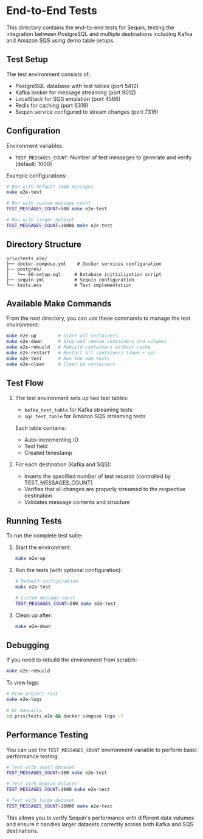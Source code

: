 # End-to-End Tests

This directory contains the end-to-end tests for Sequin, testing the integration between PostgreSQL and multiple destinations including Kafka and Amazon SQS using demo table setups.

## Test Setup

The test environment consists of:
- PostgreSQL database with test tables (port 5412)
- Kafka broker for message streaming (port 9012)
- LocalStack for SQS emulation (port 4566)
- Redis for caching (port 6319)
- Sequin service configured to stream changes (port 7316)

## Configuration

Environment variables:
- `TEST_MESSAGES_COUNT`: Number of test messages to generate and verify (default: 1000)

Example configurations:
```bash
# Run with default 1000 messages
make e2e-test

# Run with custom message count
TEST_MESSAGES_COUNT=500 make e2e-test

# Run with larger dataset
TEST_MESSAGES_COUNT=10000 make e2e-test
```

## Directory Structure

```
priv/tests_e2e/
├── docker-compose.yml    # Docker services configuration
├── postgres/
│   └── 00-setup.sql     # Database initialization script
├── sequin.yml           # Sequin configuration
└── tests.exs            # Test implementation
```

## Available Make Commands

From the root directory, you can use these commands to manage the test environment:

```bash
make e2e-up        # Start all containers
make e2e-down      # Stop and remove containers and volumes
make e2e-rebuild   # Rebuild containers without cache
make e2e-restart   # Restart all containers (down + up)
make e2e-test      # Run the e2e tests
make e2e-clean     # Clean up containers
```

## Test Flow

1. The test environment sets up two test tables:
   - `kafka_test_table` for Kafka streaming tests
   - `sqs_test_table` for Amazon SQS streaming tests
   
   Each table contains:
   - Auto-incrementing ID
   - Text field
   - Created timestamp

2. For each destination (Kafka and SQS):
   - Inserts the specified number of test records (controlled by TEST_MESSAGES_COUNT)
   - Verifies that all changes are properly streamed to the respective destination
   - Validates message contents and structure

## Running Tests

To run the complete test suite:

1. Start the environment:
   ```bash
   make e2e-up
   ```

2. Run the tests (with optional configuration):
   ```bash
   # Default configuration
   make e2e-test

   # Custom message count
   TEST_MESSAGES_COUNT=500 make e2e-test
   ```

3. Clean up after:
   ```bash
   make e2e-down
   ```

## Debugging

If you need to rebuild the environment from scratch:
```bash
make e2e-rebuild
```

To view logs:
```bash
# From project root
make e2e-logs

# Or manually
cd priv/tests_e2e && docker compose logs -f
```

## Performance Testing

You can use the `TEST_MESSAGES_COUNT` environment variable to perform basic performance testing:

```bash
# Test with small dataset
TEST_MESSAGES_COUNT=100 make e2e-test

# Test with medium dataset
TEST_MESSAGES_COUNT=1000 make e2e-test

# Test with large dataset
TEST_MESSAGES_COUNT=10000 make e2e-test
```

This allows you to verify Sequin's performance with different data volumes and ensure it handles larger datasets correctly across both Kafka and SQS destinations. 
